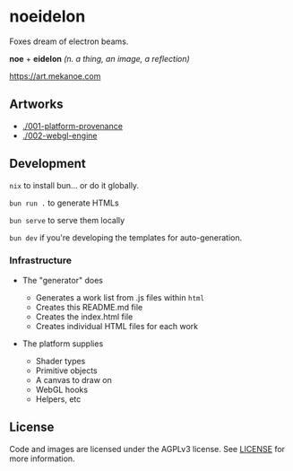 # noeidelon

Foxes dream of electron beams.

**noe** + **eidelon** _(n. a thing, an image, a reflection)_

https://art.mekanoe.com

## Artworks

- [./001-platform-provenance](https://art.mekanoe.com/001-platform-provenance)
- [./002-webgl-engine](https://art.mekanoe.com/002-webgl-engine)

## Development

`nix` to install bun... or do it globally.

`bun run .` to generate HTMLs

`bun serve` to serve them locally

`bun dev` if you're developing the templates for auto-generation.

### Infrastructure

- The "generator" does

  - Generates a work list from .js files within `html`
  - Creates this README.md file
  - Creates the index.html file
  - Creates individual HTML files for each work

- The platform supplies
  - Shader types
  - Primitive objects
  - A canvas to draw on
  - WebGL hooks
  - Helpers, etc

## License

Code and images are licensed under the AGPLv3 license. See [LICENSE](./LICENSE) for more information.
